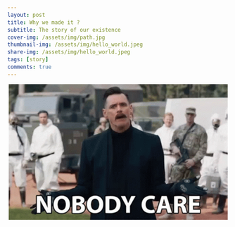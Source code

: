 ```yaml
---
layout: post
title: Why we made it ?
subtitle: The story of our existence
cover-img: /assets/img/path.jpg
thumbnail-img: /assets/img/hello_world.jpeg
share-img: /assets/img/hello_world.jpeg
tags: [story]
comments: true
---
```


<center>
<img src="/assets/img/nobody-cares.gif" alt="Nobody Cares">
</center>